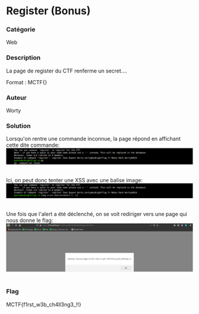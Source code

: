 # Register (Bonus)

### Catégorie

Web

### Description

La page de register du CTF renferme un secret....

Format : MCTF{}

### Auteur 

Worty

### Solution

Lorsqu'on rentre une commande inconnue, la page répond en affichant cette dite commande:<br/>
![alt](images/test.png)
<br/><br/>

Ici, on peut donc tenter une XSS avec une balise image:<br/>
![alt](images/payload.png)
<br/><br/>

Une fois que l'alert a été déclenché, on se voit rediriger vers une page qui nous donne le flag:<br/>
![alt](images/flag.png)
<br/><br/>

### Flag

MCTF{f1rst_w3b_ch4ll3ng3_!!}
